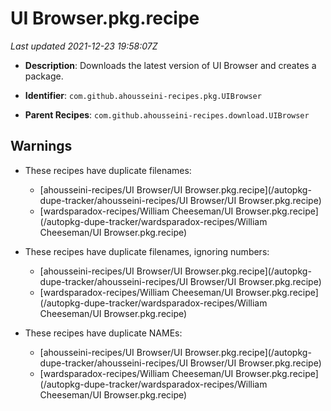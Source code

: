 # UI Browser.pkg.recipe

_Last updated 2021-12-23 19:58:07Z_

- **Description**: Downloads the latest version of UI Browser and creates a package.

- **Identifier**: `com.github.ahousseini-recipes.pkg.UIBrowser`

- **Parent Recipes**: `com.github.ahousseini-recipes.download.UIBrowser`

## Warnings

- These recipes have duplicate filenames:
    - [ahousseini-recipes/UI Browser/UI Browser.pkg.recipe](/autopkg-dupe-tracker/ahousseini-recipes/UI Browser/UI Browser.pkg.recipe)
    - [wardsparadox-recipes/William Cheeseman/UI Browser.pkg.recipe](/autopkg-dupe-tracker/wardsparadox-recipes/William Cheeseman/UI Browser.pkg.recipe)

- These recipes have duplicate filenames, ignoring numbers:
    - [ahousseini-recipes/UI Browser/UI Browser.pkg.recipe](/autopkg-dupe-tracker/ahousseini-recipes/UI Browser/UI Browser.pkg.recipe)
    - [wardsparadox-recipes/William Cheeseman/UI Browser.pkg.recipe](/autopkg-dupe-tracker/wardsparadox-recipes/William Cheeseman/UI Browser.pkg.recipe)

- These recipes have duplicate NAMEs:
    - [ahousseini-recipes/UI Browser/UI Browser.pkg.recipe](/autopkg-dupe-tracker/ahousseini-recipes/UI Browser/UI Browser.pkg.recipe)
    - [wardsparadox-recipes/William Cheeseman/UI Browser.pkg.recipe](/autopkg-dupe-tracker/wardsparadox-recipes/William Cheeseman/UI Browser.pkg.recipe)